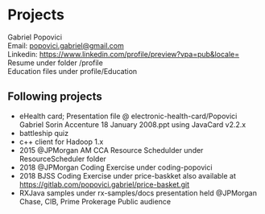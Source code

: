 Projects
========

Gabriel Popovici <br/> 
Email: popovici.gabriel@gmail.com <br/>
Linkedin: https://www.linkedin.com/profile/preview?vpa=pub&locale= <br/>
Resume under folder /profile <br/>
Education files under profile/Education <br/>

Following projects
------------------
 
- eHealth card; Presentation file @ electronic-health-card/Popovici Gabriel Sorin Accenture 18 January 2008.ppt using JavaCard v2.2.x   
- battleship quiz 
- c++ client for Hadoop 1.x 
- 2015 @JPMorgan AM CCA Resource Schedulder under ResourceScheduler folder
- 2018 @JPMorgan Coding Exercise under coding-popovici
- 2018 BJSS Coding Exercise under price-baskket also available at https://gitlab.com/popovici.gabriel/price-basket.git  
- RXJava samples under rx-samples/docs presentation held @JPMorgan Chase, CIB, Prime Prokerage
 Public audience 
